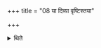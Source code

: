 +++
title = "08 या दिव्या वृष्टिस्तया"

+++

<details><summary>थिते</summary>

या दिव्या वृष्टिस्तया त्वा श्रीणामीति शृतातङ्क्येन दध्ना पयसा वा वृष्टिकामस्य श्रीत्वा ग्रावाणमुद्गृह्णाति ८
</details>
